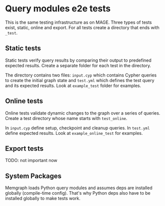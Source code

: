 # Query modules e2e tests

This is the same testing infrastructure as on MAGE.
Three types of tests exist, static, online and export.
For all tests create a directory that ends with `_test`.

## Static tests

Static tests verify query results by comparing their output to predefined
expected results.  Create a separate folder for each test in the directory.

The directory contains two files: `input.cyp` which contains Cypher queries to
create the initial graph state and `test.yml` which defines the test query and
its expected results. Look at `example_test` folder for examples.

## Online tests

Online tests validate dynamic changes to the graph over a series of queries.
Create a test directory whose name starts with `test_online`.

In `input.cyp` define setup, checkpoint and cleanup queries. In `test.yml`
define expected results. Look at `example_online_test` for examples.

## Export tests
TODO: not important now

## System Packages

Memgraph loads Python query modules and assumes deps are installed globally
(compile-time config). That's why Python deps also have to be installed
globally to make tests work.
